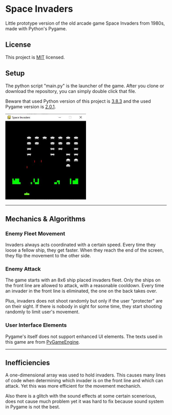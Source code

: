 # Space Invaders

Little prototype version of the old arcade game Space Invaders from 1980s, made with Python's Pygame.

## License

This project is [MIT](https://github.com/ErtyumPX/SpaceInvaders/blob/main/LICENSE) licensed.

## Setup

The python script "main.py" is the launcher of the game. After you clone or download the repository, you can simply double click that file.

Beware that used Python version of this project is [3.8.3](https://www.python.org/downloads/release/python-383) and the used Pygame version is [2.0.1](https://www.pygame.org/project/5409/7928).

<img src="https://github.com/ErtyumPX/SpaceInvaders/blob/master/Assets/README/SpaceInvaders.JPG" width=50% height=50%>

<hr>

## Mechanics & Algorithms

### Enemy Fleet Movement

Invaders always acts coordinated with a certain speed. Every time they loose a fellow ship, they get faster. When they reach the end of the screen, they flip the movement to the other side.

### Enemy Attack

The game starts with an 8x6 ship placed invaders fleet. Only the ships on the front line are allowed to attack, with a reasonable cooldown. Every time an invader in the front line is eliminated, the one on the back takes over.

Plus, invaders does not shoot randomly but only if the user "protecter" are on their sight. If there is nobody in sight for some time, they start shooting randomly to limit user's movement.

### User Interface Elements

Pygame's itself does not support enhanced UI elements. The texts used in this game are from [PyGameEngine](https://github.com/ErtyumPX/PyGameEngine).

<hr>

## Inefficiencies

A one-dimensional array was used to hold invaders. This causes many lines of code when determining which invader is on the front line and which can attack. Yet this was more efficient for the movement mechanich.

Also there is a glitch with the sound effects at some certain scenerious, does not cause much problem yet it was hard to fix because sound system in Pygame is not the best.

